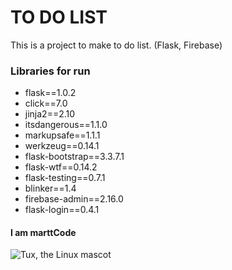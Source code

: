 # TO DO LIST
This is a project to make to do list. (Flask, Firebase)

### Libraries for run

- flask==1.0.2
- click==7.0
- jinja2==2.10
- itsdangerous==1.1.0
- markupsafe==1.1.1
- werkzeug==0.14.1
- flask-bootstrap==3.3.7.1
- flask-wtf==0.14.2
- flask-testing==0.7.1
- blinker==1.4
- firebase-admin==2.16.0
- flask-login==0.4.1


#### I am marttCode 
![Tux, the Linux mascot](https://static.platzi.com/media/avatars/avatars/marttcode_33b992ab-cb4a-4996-b604-d0989bf418c0.jpeg)